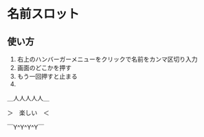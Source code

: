 # 名前スロット
## 使い方
1. 右上のハンバーガーメニューをクリックで名前をカンマ区切り入力
2. 画面のどこかを押す
3. もう一回押すと止まる
4.
＿人人人人人＿

＞　楽しい　＜

￣Y^Y^Y^Y￣

